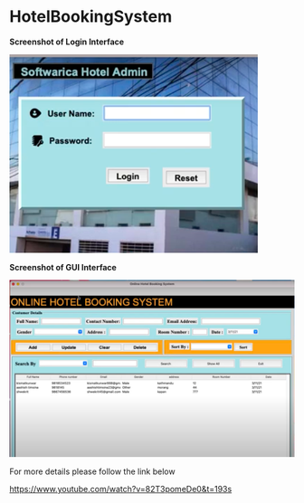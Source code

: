 # HotelBookingSystem



<B> Screenshot of Login Interface </B>

![first](images/ss1.png)


<B> Screenshot of GUI Interface </B> 

![first](images/ss2.png)

For more details please follow the link below

https://www.youtube.com/watch?v=82T3pomeDe0&t=193s
